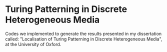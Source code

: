 # Turing Patterning in Discrete Heterogeneous Media

Codes we implemented to generate the results presented in my dissertation called: "Localisation of Turing Patterning in Discrete Heterogeneous Media", at the University of Oxford. 
